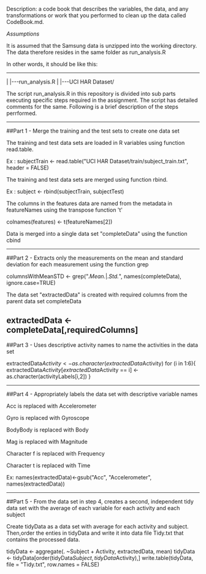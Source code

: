 Description: a code book that describes the variables, the data, and any transformations or work that you performed to clean up the data called CodeBook.md.


*Assumptions*

It is assumed that the Samsung data is unzipped into the working directory. The data therefore resides in the same folder as run_analysis.R

In other words, it should be like this:

 ---
  |
  |---run_analysis.R
  |
  |---UCI HAR Dataset/
  
  
  
  The script run_analysis.R in this repository is divided into sub parts executing specific steps required in the assignment. The script has detailed comments for the same. Following is a brief description of the steps perrformed.
  
  -----------------------------------------------------------------------------------------------------------------------------------
  
 ##Part 1 - Merge the training and the test sets to create one data set
  
  The training and test data sets are loaded in R variables using function read.table.
  
  Ex : subjectTrain <- read.table("UCI HAR Dataset/train/subject_train.txt", header = FALSE)
  
  The training and test data sets are merged using function rbind.
  
  Ex : subject <- rbind(subjectTrain, subjectTest)
  
  The columns in the features data are named from the metadata in featureNames using the transpose function 't'
  
  colnames(features) <- t(featureNames[2])
  
  Data is merged into a single data set "completeData" using the function cbind
  
  -------------------------------------------------------------------------------------------------------------------------------------------------------------------
  ##Part 2 - Extracts only the measurements on the mean and standard deviation for each measurement using the function grep
  
  columnsWithMeanSTD <- grep(".*Mean.*|.*Std.*", names(completeData), ignore.case=TRUE)
  
  The data set "extractedData" is created with required columns from the parent data set completeData
  
  extractedData <- completeData[,requiredColumns]
  ---------------------------------------------------------------------------------------------------------------------------------------------------------
  
  ##Part 3 - Uses descriptive activity names to name the activities in the data set
  
  extractedData$Activity <- as.character(extractedData$Activity)
  for (i in 1:6){
  extractedData$Activity[extractedData$Activity == i] <- as.character(activityLabels[i,2])
  }

-----------------------------------------------------------------------------------------------------------------------------

 ##Part 4 - Appropriately labels the data set with descriptive variable names

 Acc is replaced with Accelerometer

 Gyro is replaced with Gyroscope

 BodyBody is replaced with Body

 Mag is replaced with Magnitude

 Character f is replaced with Frequency

 Character t is replaced with Time

 Ex: names(extractedData)<-gsub("Acc", "Accelerometer", names(extractedData))

------------------------------------------------------------------------------------------------------------------------------------------------------------------------------------

##Part 5 - From the data set in step 4, creates a second, independent tidy data set with the average of each variable for each activity and each subject

Create tidyData as a data set with average for each activity and subject. Then,order the enties in tidyData and write it into data file Tidy.txt that contains the processed data.

tidyData <- aggregate(. ~Subject + Activity, extractedData, mean)
tidyData <- tidyData[order(tidyData$Subject,tidyData$Activity),]
write.table(tidyData, file = "Tidy.txt", row.names = FALSE)
  
  
  
  
  
  
  
  
  
  
  
  
  
  
  
